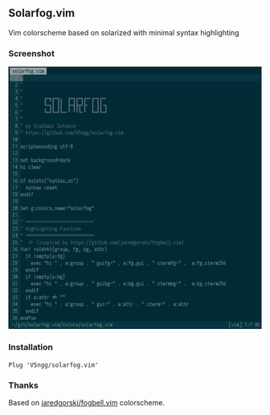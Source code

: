 ## Solarfog.vim

Vim colorscheme based on solarized with minimal syntax highlighting

### Screenshot

![solarfog.vim](./screenshot.png)

### Installation

    Plug 'VSngg/solarfog.vim'

### Thanks

Based on [jaredgorski/fogbell.vim](https://github.com/jaredgorski/fogbell.vim)
colorscheme.
